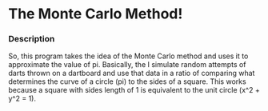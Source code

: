 # The Monte Carlo Method!
### Description
So, this program takes the idea of the Monte Carlo method and uses it to approximate the value of pi. Basically, the I simulate random attempts of darts thrown on a 
dartboard and use that data in a ratio of comparing what determines the curve of a circle (pi) to the sides of a square. This works because a square with sides length of 
1 is equivalent to the unit circle (x^2 + y^2 = 1). 
